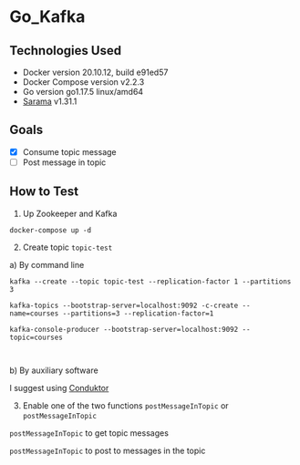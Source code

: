 # Go_Kafka

## Technologies Used

- Docker version 20.10.12, build e91ed57
- Docker Compose version v2.2.3
- Go version go1.17.5 linux/amd64
- [Sarama]("https://github.com/Shopify/sarama") v1.31.1

## Goals
- [X] Consume topic message
- [ ] Post message in topic

## How to Test
1. Up Zookeeper and Kafka
```
docker-compose up -d
```

2. Create topic `topic-test`

a\) By command line
```
kafka --create --topic topic-test --replication-factor 1 --partitions 3

kafka-topics --bootstrap-server=localhost:9092 -c-create --name=courses --partitions=3 --replication-factor=1

kafka-console-producer --bootstrap-server=localhost:9092 --topic=courses



```

b\) By auxiliary software

I suggest using [Conduktor](https://www.conduktor.io/download)

3. Enable one of the two functions `postMessageInTopic` or `postMessageInTopic`

`postMessageInTopic` to get topic messages

`postMessageInTopic` to post to messages in the topic